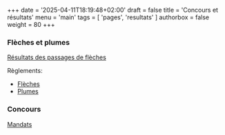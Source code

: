 +++
date = '2025-04-11T18:19:48+02:00'
draft = false
title = 'Concours et résultats'
menu = 'main'
tags = [ 'pages', 'resultats' ]
authorbox = false
weight = 80
+++

### Flèches et plumes
[Résultats des passages de flèches](resultats-fleches)

Règlements:
* [Flèches](reglements-fleches)
* [Plumes](reglement-plumes)

### Concours
[Mandats](mandats)
